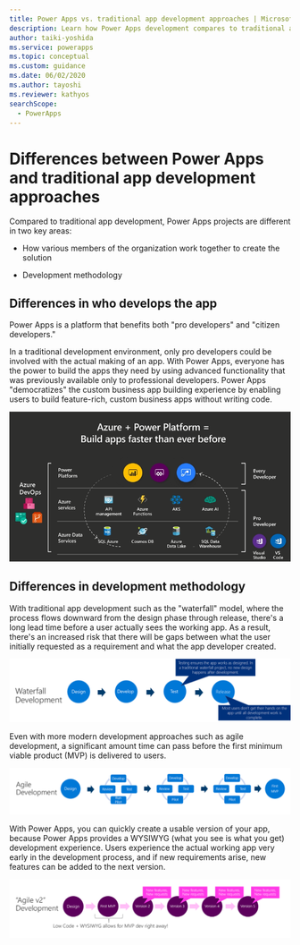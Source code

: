 ```yaml
---
title: Power Apps vs. traditional app development approaches | Microsoft Docs
description: Learn how Power Apps development compares to traditional app development in two key areas - how team members collaborate and the development process methodology
author: taiki-yoshida
ms.service: powerapps
ms.topic: conceptual
ms.custom: guidance
ms.date: 06/02/2020
ms.author: tayoshi
ms.reviewer: kathyos
searchScope:  
  - PowerApps
---
```


# Differences between Power Apps and traditional app development approaches

Compared to traditional app development, Power Apps projects are different in
two key areas:

- How various members of the organization work together to create the solution

- Development methodology

## Differences in who develops the app

Power Apps is a platform that benefits both "pro developers" and "citizen
developers."

In a traditional development environment, only pro developers could be involved with the
actual making of an app. With Power Apps, everyone has the power to build
the apps they need by using advanced functionality that was previously available only to
professional developers. Power Apps "democratizes" the custom business app
building experience by enabling users to build feature-rich, custom business
apps without writing code.

![Microsoft Power Platform and Azure ecosystem](media/ecosystem.png "Microsoft Power Platform and Azure ecosystem")

## Differences in development methodology

With traditional app development such as the "waterfall" model, where the process flows downward from the design phase through release, there's a long lead time
before a user actually sees the working app. As a result, there's an increased risk
that there will be gaps between what the user initially requested as a requirement and what
the app developer created.

![Waterfall development: Design, develop, test, and release](media/waterfall.png "Waterfall development: Design, develop, test, and release")

Even with more modern development approaches such as agile development,
a significant amount time can pass before the first minimum viable product (MVP) is
delivered to users.

![Agile development: Design, iterate several times, then release the first MVP](media/agile.png "Agile development: Design, iterate several times, then release the first MVP]")

With Power Apps, you can quickly create a usable version of your app, because
Power Apps provides a WYSIWYG (what you see is what you get) development
experience. Users experience the actual working app very early in the
development process, and if new requirements arise, new features can be added to
the next version.

![Power Apps development: Low code plus WYSIWYG allows for an MVP to be developed right away](media/power-apps-development.png "Power Apps development: Low code plus WYSIWYG allows for an MVP to be developed right away")
